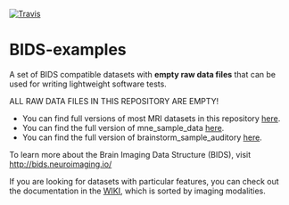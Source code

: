 [![Travis](https://api.travis-ci.org/INCF/BIDS-examples.svg?branch=master "Travis")](https://travis-ci.org/INCF/BIDS-examples)

# BIDS-examples
A set of BIDS compatible datasets with **empty raw data files** that can be used for writing lightweight software tests.

ALL RAW DATA FILES IN THIS REPOSITORY ARE EMPTY!

- You can find full versions of most MRI datasets in this repository [here](https://drive.google.com/drive/u/0/folders/0B2JWN60ZLkgkMGlUY3B4MXZIZW8).
- You can find the full version of mne_sample_data [here](https://drive.google.com/drive/folders/0B_sb8NJ9KsLUQ3BMS0dxZW5nSHM).
- You can find the full version of brainstorm_sample_auditory [here](https://openneuro.org/datasets/ds000246/versions/00001).

To learn more about the Brain Imaging Data Structure (BIDS), visit http://bids.neuroimaging.io/

If you are looking for datasets with particular features, you can check out the documentation in the [WIKI](https://github.com/INCF/BIDS-examples/wiki/), which is sorted by imaging modalities.
